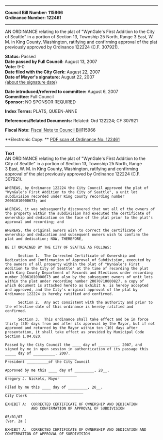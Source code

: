 * * * * *  
  
**Council Bill Number: [](#h0)[](#h2)115966**   
**Ordinance Number: 122461**  
  
* * * * *  
  
AN ORDINANCE relating to the plat of "WynGale's First Addition to the City of Seattle" in a portion of Section 13, Township 25 North, Range 3 East, W. M. in King County, Washington, ratifying and confirming approval of the plat previously approved by Ordinance 122224 (C.F. 307921).  
  
**Status:** Passed   
**Date passed by Full Council:** August 13, 2007   
**Vote:** 9-0   
**Date filed with the City Clerk:** August 22, 2007   
**Date of Mayor's signature:** August 22, 2007   
[(about the signature date)](/~public/approvaldate.htm)   
  
  
**Date introduced/referred to committee:** August 6, 2007   
**Committee:** Full Council   
**Sponsor:** NO SPONSOR REQUIRED   
  
**Index Terms:** PLATS, QUEEN-ANNE  
  
**References/Related Documents:** Related: Ord 122224; CF 307921  
  
**Fiscal Note:** [Fiscal Note to Council Bill](http://clerk.seattle.gov/~public/fnote/115966.htm)[](#h1)[](#h3)115966  
  
**Electronic Copy: ** [PDF scan of Ordinance No. 122461](/~archives/Ordinances/Ord_122461.pdf)  
  
* * * * *  
  
**Text**  
    AN ORDINANCE relating to the plat of "WynGale's First Addition to the  
    City of Seattle" in a portion of Section 13, Township 25 North, Range  
    3 East, W. M. in King County, Washington, ratifying and confirming  
    approval of the plat previously approved by Ordinance 122224 (C.F.  
    307921).  
  
    WHEREAS, by Ordinance 122224 the City Council approved the plat of  
    "WynGale's First Addition to the City of Seattle", a unit lot  
    subdivision recorded under King County recording number  
    20061010000673; and  
  
    WHEREAS, it was subsequently discovered that not all of the owners of  
    the property within the subdivision had executed the certificate of  
    ownership and dedication on the face of the plat prior to the plat's  
    approval and recording; and  
  
    WHEREAS, the original owners wish to correct the certificate of  
    ownership and dedication and subsequent owners wish to confirm the  
    plat and dedication; NOW, THEREFORE,  
  
    BE IT ORDAINED BY THE CITY OF SEATTLE AS FOLLOWS:  
  
          Section 1.  The Corrected Certificate of Ownership and  
    Dedication and Confirmation of Approval of Subdivision, executed by  
    the owners of all property within the plat of "WynGale's First  
    Addition to the City of Seattle" at the time of recording the plat  
    with King County Department of Records and Elections under recording  
    number 20061010000673 and also by the subsequent owners of unit lots  
    within the plat under recording number 20070710000827, a copy of  
    which document is attached hereto as Exhibit A, is hereby accepted  
    and approved, and the City's original approval of the plat by  
    Ordinance 122224 is hereby ratified and confirmed.  
  
          Section 2.  Any act consistent with the authority and prior to  
    the effective date of this ordinance is hereby ratified and  
    confirmed.  
  
          Section 3.  This ordinance shall take effect and be in force  
    thirty (30) days from and after its approval by the Mayor, but if not  
    approved and returned by the Mayor within ten (10) days after  
    presentation, it shall take effect as provided by Municipal Code  
    Section 1.04.020.  
  
    Passed by the City Council the ____ day of _________, 2007, and  
    signed by me in open session in authentication of its passage this  
    _____ day of __________, 2007.  
    _________________________________  
    President __________of the City Council  
  
    Approved by me this ____ day of _________, 20__.  
    _________________________________  
    Gregory J. Nickels, Mayor  
  
    Filed by me this ____ day of _________, 20__.  
    ____________________________________  
    City Clerk  
  
    EXHIBIT A:  CORRECTED CERTIFICATE OF OWNERSHIP AND DEDICATION  
                AND CONFIRMATION OF APPROVAL OF SUBDIVISION  
  
    05/01/07  
    (Ver. 2a )  
  
    EXHIBIT A:  CORRECTED CERTIFICATE OF OWNERSHIP AND DEDICATION AND CONFIRMATION OF APPROVAL OF SUBDIVISION  
  
